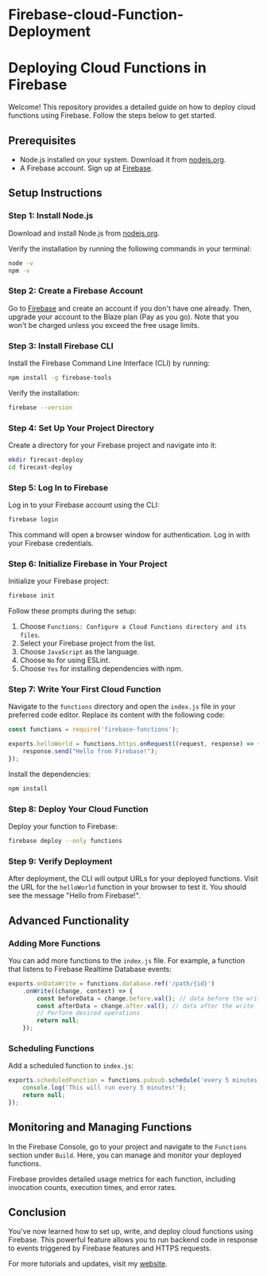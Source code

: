 # Firebase-cloud-Function-Deployment

# Deploying Cloud Functions in Firebase

Welcome! This repository provides a detailed guide on how to deploy cloud functions using Firebase. Follow the steps below to get started.

## Prerequisites

- Node.js installed on your system. Download it from [nodejs.org](https://nodejs.org/en/).
- A Firebase account. Sign up at [Firebase](https://firebase.google.com/).

## Setup Instructions

### Step 1: Install Node.js

Download and install Node.js from [nodejs.org](https://nodejs.org/en/).

Verify the installation by running the following commands in your terminal:

```sh
node -v
npm -v
```

### Step 2: Create a Firebase Account

Go to [Firebase](https://firebase.google.com/) and create an account if you don't have one already. Then, upgrade your account to the Blaze plan (Pay as you go). Note that you won't be charged unless you exceed the free usage limits.

### Step 3: Install Firebase CLI

Install the Firebase Command Line Interface (CLI) by running:

```sh
npm install -g firebase-tools
```

Verify the installation:

```sh
firebase --version
```

### Step 4: Set Up Your Project Directory

Create a directory for your Firebase project and navigate into it:

```sh
mkdir firecast-deploy
cd firecast-deploy
```

### Step 5: Log In to Firebase

Log in to your Firebase account using the CLI:

```sh
firebase login
```

This command will open a browser window for authentication. Log in with your Firebase credentials.

### Step 6: Initialize Firebase in Your Project

Initialize your Firebase project:

```sh
firebase init
```

Follow these prompts during the setup:
1. Choose `Functions: Configure a Cloud Functions directory and its files`.
2. Select your Firebase project from the list.
3. Choose `JavaScript` as the language.
4. Choose `No` for using ESLint.
5. Choose `Yes` for installing dependencies with npm.

### Step 7: Write Your First Cloud Function

Navigate to the `functions` directory and open the `index.js` file in your preferred code editor. Replace its content with the following code:

```javascript
const functions = require('firebase-functions');

exports.helloWorld = functions.https.onRequest((request, response) => {
    response.send("Hello from Firebase!");
});
```

Install the dependencies:

```sh
npm install
```

### Step 8: Deploy Your Cloud Function

Deploy your function to Firebase:

```sh
firebase deploy --only functions
```

### Step 9: Verify Deployment

After deployment, the CLI will output URLs for your deployed functions. Visit the URL for the `helloWorld` function in your browser to test it. You should see the message "Hello from Firebase!".

## Advanced Functionality

### Adding More Functions

You can add more functions to the `index.js` file. For example, a function that listens to Firebase Realtime Database events:

```javascript
exports.onDataWrite = functions.database.ref('/path/{id}')
    .onWrite((change, context) => {
        const beforeData = change.before.val(); // data before the write
        const afterData = change.after.val(); // data after the write
        // Perform desired operations
        return null;
    });
```

### Scheduling Functions

Add a scheduled function to `index.js`:

```javascript
exports.scheduledFunction = functions.pubsub.schedule('every 5 minutes').onRun((context) => {
    console.log('This will run every 5 minutes!');
    return null;
});
```

## Monitoring and Managing Functions

In the Firebase Console, go to your project and navigate to the `Functions` section under `Build`. Here, you can manage and monitor your deployed functions.

Firebase provides detailed usage metrics for each function, including invocation counts, execution times, and error rates.

## Conclusion

You've now learned how to set up, write, and deploy cloud functions using Firebase. This powerful feature allows you to run backend code in response to events triggered by Firebase features and HTTPS requests.

For more tutorials and updates, visit my [website](http://www.aarthikrishnan.com/).

